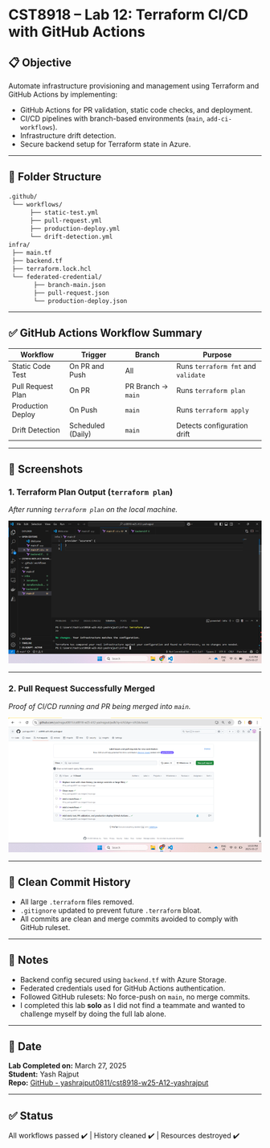 # CST8918 – Lab 12: Terraform CI/CD with GitHub Actions

## 📋 Objective

Automate infrastructure provisioning and management using Terraform and GitHub Actions by implementing:

- GitHub Actions for PR validation, static code checks, and deployment.
- CI/CD pipelines with branch-based environments (`main`, `add-ci-workflows`).
- Infrastructure drift detection.
- Secure backend setup for Terraform state in Azure.

---

## 📁 Folder Structure

```
.github/
 └── workflows/
      ├── static-test.yml
      ├── pull-request.yml
      ├── production-deploy.yml
      └── drift-detection.yml
infra/
 ├── main.tf
 ├── backend.tf
 ├── terraform.lock.hcl
 └── federated-credential/
       ├── branch-main.json
       ├── pull-request.json
       └── production-deploy.json
```

---

## ✅ GitHub Actions Workflow Summary

| Workflow               | Trigger                     | Branch                | Purpose                              |
|------------------------|-----------------------------|------------------------|--------------------------------------|
| Static Code Test       | On PR and Push              | All                   | Runs `terraform fmt` and `validate` |
| Pull Request Plan      | On PR                       | PR Branch → `main`    | Runs `terraform plan`               |
| Production Deploy      | On Push                     | `main`                | Runs `terraform apply`              |
| Drift Detection        | Scheduled (Daily)           | `main`                | Detects configuration drift         |

---

## 📸 Screenshots

### 1. Terraform Plan Output (`terraform plan`)
_After running `terraform plan` on the local machine._

![Terraform Plan](screenshots/1_TerraformPlan.png)

---

### 2. Pull Request Successfully Merged
_Proof of CI/CD running and PR being merged into `main`._

![Pull Request Merged](screenshots/2_PullRequestMerged.png)

---

## 🧹 Clean Commit History

- All large `.terraform` files removed.
- `.gitignore` updated to prevent future `.terraform` bloat.
- All commits are clean and merge commits avoided to comply with GitHub ruleset.

---

## 🧠 Notes

- Backend config secured using `backend.tf` with Azure Storage.
- Federated credentials used for GitHub Actions authentication.
- Followed GitHub rulesets: No force-push on `main`, no merge commits.
- I completed this lab **solo** as I did not find a teammate and wanted to challenge myself by doing the full lab alone.

---

## 📅 Date

**Lab Completed on:** March 27, 2025  
**Student:** Yash Rajput  
**Repo:** [GitHub - yashrajput0811/cst8918-w25-A12-yashrajput](https://github.com/yashrajput0811/cst8918-w25-A12-yashrajput)

---

## ✅ Status

All workflows passed ✔️ | History cleaned ✔️ | Resources destroyed ✔️
